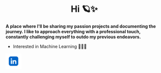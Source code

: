 <h1 align = center> Hi 🪐✨ </h1>

**A place where I'll be sharing my passion projects and documenting the journey. I like to approach everything with a professional touch, constantly challenging myself to outdo my previous endeavors.**

* Interested in Machine Learning 👨🏾‍💻

<a href="https://www.linkedin.com/in/shaquonhamilton/" target="blank"><img align="center" src="vecteezy_linkedin-logo-png-linkedin-icon-transparent-png_18930587_72.png" alt="luvrshaq" height="50" width="50" /></a>

